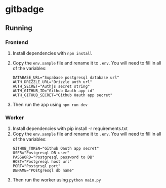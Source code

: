 # gitbadge

## Running

### Frontend

1. Install dependencies with `npm install`

2. Copy the `env.sample` file and rename it to `.env`. You will need to fill in all of the variables:
   ```
   DATABASE_URL="Supabase postgresql database url"
   AUTH_DRIZZLE_URL="Drizzle auth url"
   AUTH_SECRET="Authjs secret string"
   AUTH_GITHUB_ID="Github Oauth app id"
   AUTH_GITHUB_SECRET="Github Oauth app secret"
   ```
3. Then run the app using `npm run dev`

### Worker

1. Install dependencies with pip install -r requirements.txt
2. Copy the `env.sample` file and rename it to `.env`. You will need to fill in all of the variables:
   ```
   GITHUB_TOKEN="Github Oauth app secret"
   USER="Postgresql DB user"
   PASSWORD="Postgresql password to DB"
   HOST="Postgresql host url"
   PORT="Postgrsql port"
   DBNAME="POstgresql db name"
   ```
3. Then run the worker using `python main.py`

